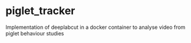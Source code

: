 # piglet_tracker
Implementation of deeplabcut in a docker container to analyse video from piglet behaviour studies 
